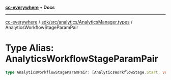 [**cc-everywhere**](../../../../../index.md) • **Docs**

***

[cc-everywhere](../../../../../index.md) / [sdk/src/analytics/AnalyticsManager.types](../index.md) / AnalyticsWorkflowStageParamPair

# Type Alias: AnalyticsWorkflowStageParamPair

```ts
type AnalyticsWorkflowStageParamPair: [AnalyticsWorkflowStage.Start, void] | [AnalyticsWorkflowStage.Success, PublishParams] | [AnalyticsWorkflowStage.Cancel, CancelReason | ContainerCloseReason] | [AnalyticsWorkflowStage.Error, CCEverywhereError<ErrorCode>];
```
